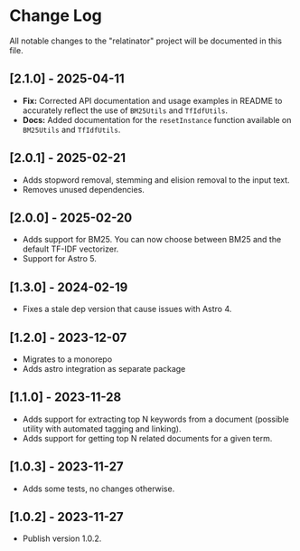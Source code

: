 # Change Log

All notable changes to the "relatinator" project will be documented in this file.

## [2.1.0] - 2025-04-11

- **Fix:** Corrected API documentation and usage examples in README to accurately reflect the use of `BM25Utils` and `TfIdfUtils`.
- **Docs:** Added documentation for the `resetInstance` function available on `BM25Utils` and `TfIdfUtils`.

## [2.0.1] - 2025-02-21

- Adds stopword removal, stemming and elision removal to the input text.
- Removes unused dependencies.

## [2.0.0] - 2025-02-20

- Adds support for BM25. You can now choose between BM25 and the default TF-IDF vectorizer.
- Support for Astro 5.

## [1.3.0] - 2024-02-19

- Fixes a stale dep version that cause issues with Astro 4.

## [1.2.0] - 2023-12-07

- Migrates to a monorepo
- Adds astro integration as separate package

## [1.1.0] - 2023-11-28

- Adds support for extracting top N keywords from a document (possible utility with automated tagging and linking).
- Adds support for getting top N related documents for a given term.

## [1.0.3] - 2023-11-27

- Adds some tests, no changes otherwise.

## [1.0.2] - 2023-11-27

- Publish version 1.0.2.
